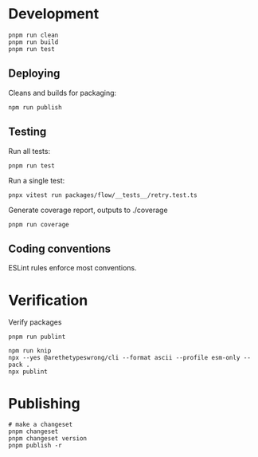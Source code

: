 # Development

```
pnpm run clean
pnpm run build
pnpm run test
```


## Deploying

Cleans and builds for packaging:

```
npm run publish
```

## Testing

Run all tests:

```
pnpm run test
```

Run a single test:

```
pnpx vitest run packages/flow/__tests__/retry.test.ts
```

Generate coverage report, outputs to ./coverage
```
pnpm run coverage
```

## Coding conventions

ESLint rules enforce most conventions.

# Verification

Verify packages
```
pnpm run publint
```

```
npm run knip
npx --yes @arethetypeswrong/cli --format ascii --profile esm-only --pack .
npx publint
```

# Publishing

```
# make a changeset
pnpm changeset
pnpm changeset version
pnpm publish -r
```
